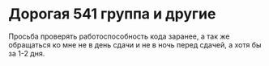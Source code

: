 # Дорогая 541 группа и другие
Просьба проверять работоспособность кода заранее, а так же обращаться ко мне не в день сдачи и не в ночь перед сдачей, а хотя бы за 1-2 дня.
